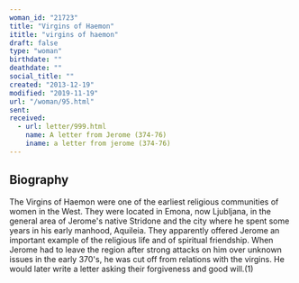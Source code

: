 ```yaml
---
woman_id: "21723"
title: "Virgins of Haemon"
ititle: "virgins of haemon"
draft: false
type: "woman"
birthdate: ""
deathdate: ""
social_title: ""
created: "2013-12-19"
modified: "2019-11-19"
url: "/woman/95.html"
sent:
received:
  - url: letter/999.html
    name: A letter from Jerome (374-76)
    iname: a letter from jerome (374-76)
---
```

<h2 class="mt-4">Biography</h2>The Virgins of Haemon were one of the earliest religious communities of women in the West.  They were located in Emona, now Ljubljana, in the general area of Jerome's native Stridone and the city where he spent some years in his early manhood, Aquileia.  They apparently offered Jerome an important example of the religious life and of spiritual friendship.  When Jerome had to leave the region after strong attacks on him over unknown issues in the early 370's, he was cut off from relations with the virgins.  He would later write a letter asking their forgiveness and good will.(1) 